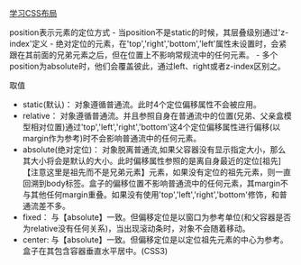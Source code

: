 [学习CSS布局](http://zh.learnlayout.com/position.html)


position表示元素的定位方式
    - 当position不是static的时候，其层叠级别通过'z-index'定义
    - 绝对定位的元素，在'top','right','bottom','left'属性未设置时，会紧跟在其前面的兄弟元素之后，但在位置上不影响常规流中的任何元素。
    - 多个position为absolute时，他们会覆盖彼此，通过left、right或者z-index区别之。

取值
- static(默认)： 对象遵循普通流。此时4个定位偏移属性不会被应用。
- relative： 对象遵循普通流。并且参照自身在普通流中的位置(兄弟、父亲盒模型相对位置)通过'top','left','right','bottom'这4个定位偏移属性进行偏移(以margin作为参考)时不会影响普通流中的任何元素。
- absolute(绝对定位)： 对象脱离普通流,如果父容器没有显示指定大小，那么其大小将会是默认的大小。此时偏移属性参照的是离自身最近的定位[祖先]【注意这里是祖先而不是兄弟元素】元素，如果没有定位的祖先元素，则一直回溯到body标签。盒子的偏移位置不影响普通流中的任何元素，其margin不与其他任何margin重叠。如果没有使用'top','left','right','bottom'修饰，和普通流差不多。
- fixed： 与【absolute】一致。但偏移定位是以窗口为参考单位(和父容器是否为relative没有任何关系)，当出现滚动条时，对象不会随着移动。
- center: 与【absolute】一致。但偏移定位是以定位祖先元素的中心为参考。盒子在其包含容器垂直水平居中。(CSS3)